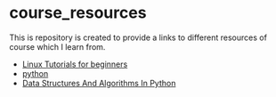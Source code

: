 # course_resources
This is repository is created to provide a links to different resources of course which I learn from.
- [Linux Tutorials for beginners](https://www.guru99.com/unix-linux-tutorial.html)
- [python](https://www.learnpython.org/)
- [Data Structures And Algorithms In Python](https://www.youtube.com/playlist?list=PLeo1K3hjS3uu_n_a__MI_KktGTLYopZ12)
